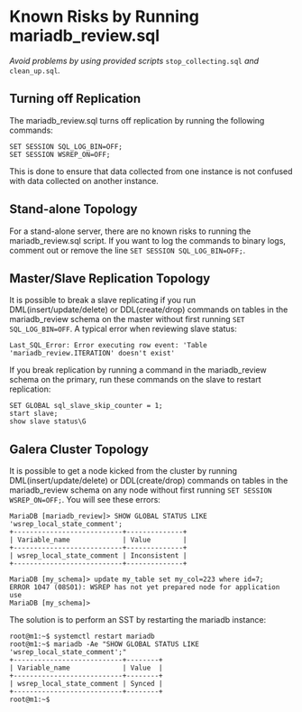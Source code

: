 # Known Risks by Running mariadb_review.sql

*Avoid problems by using provided scripts* `stop_collecting.sql` *and* `clean_up.sql`*.*

## Turning off Replication
The mariadb_review.sql turns off replication by running the following commands:
```
SET SESSION SQL_LOG_BIN=OFF;
SET SESSION WSREP_ON=OFF;
```
This is done to ensure that data collected from one instance is not confused with data collected on another instance.

## Stand-alone Topology
For a stand-alone server, there are no known risks to running the mariadb_review.sql script. If you want to log the commands to binary logs, comment out or remove the line `SET SESSION SQL_LOG_BIN=OFF;`.


## Master/Slave Replication Topology
It is possible to break a slave replicating if you run DML(insert/update/delete) or DDL(create/drop) commands on tables in the mariadb_review schema on the master without first running `SET SQL_LOG_BIN=OFF`. A typical error when reviewing slave status:
```
Last_SQL_Error: Error executing row event: 'Table 'mariadb_review.ITERATION' doesn't exist'
```
If you break replication by running a command in the mariadb_review schema on the primary, run these commands on the slave to restart replication:
```
SET GLOBAL sql_slave_skip_counter = 1;
start slave;
show slave status\G
```

## Galera Cluster Topology
It is possible to get a node kicked from the cluster by running DML(insert/update/delete) or DDL(create/drop) commands on tables in the mariadb_review schema on any node without first running `SET SESSION WSREP_ON=OFF;`. You will see these errors:
```
MariaDB [mariadb_review]> SHOW GLOBAL STATUS LIKE 'wsrep_local_state_comment';
+---------------------------+--------------+
| Variable_name             | Value        |
+---------------------------+--------------+
| wsrep_local_state_comment | Inconsistent |
+---------------------------+--------------+

MariaDB [my_schema]> update my_table set my_col=223 where id=7;
ERROR 1047 (08S01): WSREP has not yet prepared node for application use
MariaDB [my_schema]>
```
The solution is to perform an SST by restarting the mariadb instance:
```
root@m1:~$ systemctl restart mariadb
root@m1:~$ mariadb -Ae "SHOW GLOBAL STATUS LIKE 'wsrep_local_state_comment';"
+---------------------------+--------+
| Variable_name             | Value  |
+---------------------------+--------+
| wsrep_local_state_comment | Synced |
+---------------------------+--------+
root@m1:~$
```

